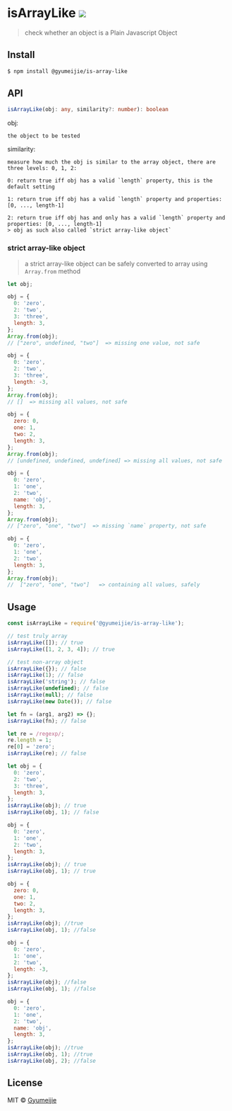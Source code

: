# isArrayLike [![](https://travis-ci.com/Gyumeijie/isArrayLike.svg?branch=master)](https://travis-ci.com/Gyumeijie/isArrayLike)

> check whether an object is a Plain Javascript Object

## Install

```bash
$ npm install @gyumeijie/is-array-like
```

## API

```typescript
isArrayLike(obj: any, similarity?: number): boolean
```

obj:

```
the object to be tested
```

similarity:

```
measure how much the obj is similar to the array object, there are three levels: 0, 1, 2:

0: return true iff obj has a valid `length` property, this is the default setting

1: return true iff obj has a valid `length` property and properties: [0, ..., length-1]

2: return true iff obj has and only has a valid `length` property and properties: [0, ..., length-1]
> obj as such also called `strict array-like object`
```

### strict array-like object

> a strict array-like object can be safely converted to array using `Array.from` method

```javascript
let obj;

obj = {
  0: 'zero',
  2: 'two',
  3: 'three',
  length: 3,
};
Array.from(obj);
// ["zero", undefined, "two"]  => missing one value, not safe

obj = {
  0: 'zero',
  2: 'two',
  3: 'three',
  length: -3,
};
Array.from(obj);
// []  => missing all values, not safe

obj = {
  zero: 0,
  one: 1,
  two: 2,
  length: 3,
};
Array.from(obj);
// [undefined, undefined, undefined] => missing all values, not safe

obj = {
  0: 'zero',
  1: 'one',
  2: 'two',
  name: 'obj',
  length: 3,
};
Array.from(obj);
// ["zero", "one", "two"]  => missing `name` property, not safe

obj = {
  0: 'zero',
  1: 'one',
  2: 'two',
  length: 3,
};
Array.from(obj);
//  ["zero", "one", "two"]   => containing all values, safely
```

## Usage

```js
const isArrayLike = require('@gyumeijie/is-array-like');

// test truly array
isArrayLike([]); // true
isArrayLike([1, 2, 3, 4]); // true

// test non-array object
isArrayLike({}); // false
isArrayLike(1); // false
isArrayLike('string'); // false
isArrayLike(undefined); // false
isArrayLike(null); // false
isArrayLike(new Date()); // false

let fn = (arg1, arg2) => {};
isArrayLike(fn); // false

let re = /regexp/;
re.length = 1;
re[0] = 'zero';
isArrayLike(re); // false

let obj = {
  0: 'zero',
  2: 'two',
  3: 'three',
  length: 3,
};
isArrayLike(obj); // true
isArrayLike(obj, 1); // false

obj = {
  0: 'zero',
  1: 'one',
  2: 'two',
  length: 3,
};
isArrayLike(obj); // true
isArrayLike(obj, 1); // true

obj = {
  zero: 0,
  one: 1,
  two: 2,
  length: 3,
};
isArrayLike(obj); //true
isArrayLike(obj, 1); //false

obj = {
  0: 'zero',
  1: 'one',
  2: 'two',
  length: -3,
};
isArrayLike(obj); //false
isArrayLike(obj, 1); //false

obj = {
  0: 'zero',
  1: 'one',
  2: 'two',
  name: 'obj',
  length: 3,
};
isArrayLike(obj); //true
isArrayLike(obj, 1); //true
isArrayLike(obj, 2); //false
```

## License

MIT © [Gyumeijie](https://github.com/Gyumeijie)
